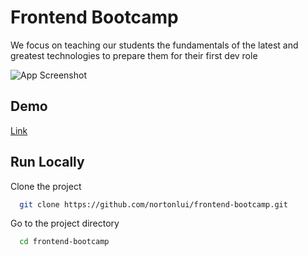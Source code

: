 # Frontend Bootcamp

We focus on teaching our students the fundamentals of the latest and greatest technologies to prepare them for their first dev role

![App Screenshot](https://i.ibb.co/mhggwSp/bootcamp.png)

## Demo

[Link](https://frontend-bootcamp-x.netlify.app/)

## Run Locally

Clone the project

```bash
  git clone https://github.com/nortonlui/frontend-bootcamp.git
```

Go to the project directory

```bash
  cd frontend-bootcamp
```
